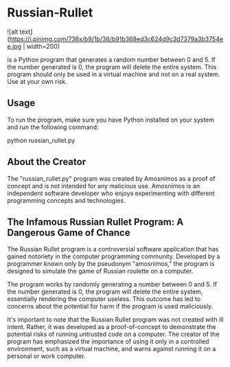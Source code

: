 # Russian-Rullet

![alt text](https://i.pinimg.com/736x/b9/1b/36/b91b368ed3c624d9c3d7379a3b3754ee.jpg | width=200)


is a Python program that generates a random number between 0 and 5. If the number generated is 0, the program will delete the entire system. This program should only be used in a virtual machine and not on a real system. Use at your own risk.

## Usage

To run the program, make sure you have Python installed on your system and run the following command:

python russian_rullet.py

## About the Creator

The "russian_rullet.py" program was created by Amosnimos as a proof of concept and is not intended for any malicious use. Amosnimos is an independent software developer who enjoys experimenting with different programming concepts and technologies.

## The Infamous Russian Rullet Program: A Dangerous Game of Chance

The Russian Rullet program is a controversial software application that has gained notoriety in the computer programming community. Developed by a programmer known only by the pseudonym "amosnimos," the program is designed to simulate the game of Russian roulette on a computer.

The program works by randomly generating a number between 0 and 5. If the number generated is 0, the program will delete the entire system, essentially rendering the computer useless. This outcome has led to concerns about the potential for harm if the program is used maliciously.

It's important to note that the Russian Rullet program was not created with ill intent. Rather, it was developed as a proof-of-concept to demonstrate the potential risks of running untrusted code on a computer. The creator of the program has emphasized the importance of using it only in a controlled environment, such as a virtual machine, and warns against running it on a personal or work computer.

